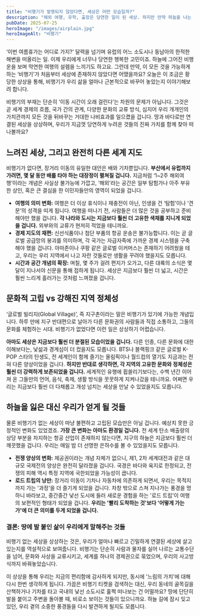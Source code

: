 ```yaml
---
title: "비행기가 발명되지 않았다면, 세상은 어떤 모습일까?"
description: "해외 여행, 유학, 출장은 당연한 일이 된 세상. 하지만 만약 하늘을 나는 비행기가 없었다면 우리의 삶, 문화, 경제는 어떻게 달라졌을까요? 비행기 없는 세상을 상상하며 현재를 되돌아봅니다."
pubDate: 2025-07-25
heroImage: "/images/airplain.jpg"
heroImageAlt: "비행기"
---
```


 ‘이번 여름휴가는 어디로 가지?’ 달력을 넘기며 유럽의 어느 소도시나 동남아의 한적한 해변을 떠올리는 일. 이제 우리에게 너무나 당연한 행복한 고민이죠. 하늘에 그어진 비행운을 보며 막연한 여행의 설렘을 느끼기도 하고요. 그런데 만약, 이 모든 것을 가능하게 하는 ‘비행기’가 처음부터 세상에 존재하지 않았다면 어땠을까요? 오늘은 이 조금은 황당한 상상을 통해, 비행기가 우리 삶을 얼마나 근본적으로 바꾸어 놓았는지 이야기해보려 합니다.

 비행기의 부재는 단순히 ‘이동 시간이 오래 걸린다’는 차원의 문제가 아닙니다. 그것은 곧 세계 경제의 흐름, 국가 간의 관계, 다양한 문화의 교류 방식, 심지어 우리 개개인의 가치관까지 모든 것을 뒤바꾸는 거대한 나비효과를 일으켰을 겁니다. 땅과 바다로만 연결된 세상을 상상하며, 우리가 지금껏 당연하게 누려온 것들의 진짜 가치를 함께 찾아 떠나볼까요?

 ## 느려진 세상, 그리고 완전히 다른 세계 지도

 비행기가 없다면, 장거리 이동의 유일한 대안은 배와 기차뿐입니다. **부산에서 유럽까지 가려면, 몇 달 동안 배를 타야 하는 대장정이 펼쳐질 겁니다.** 지금처럼 ‘1~2주 해외여행’이라는 개념은 사실상 불가능에 가깝고, ‘해외’라는 공간은 일부 탐험가나 아주 부유한 상인, 혹은 큰 결심을 한 이민자들만의 영역이 되었을 겁니다.

 - **여행의 의미 변화:** 여행은 더 이상 휴식이나 재충전이 아닌, 인생을 건 ‘탐험’이나 ‘견문’의 성격을 띠게 됩니다. 여행을 떠나기 전, 사람들은 더 많은 것을 공부하고 준비해야만 했을 겁니다. **각 나라와 도시는 지금보다 훨씬 더 고유한 색채를 지니게 되었을 겁니다.** 외부와의 교류가 현저히 적었을 테니까요.
 - **경제 지도의 재편:** 신선식품이나 첨단 부품의 항공 운송은 불가능합니다. 이는 곧 글로벌 공급망의 붕괴를 의미하며, 각 국가는 자급자족에 가까운 경제 시스템을 구축해야 했을 겁니다. 아마존이나 쿠팡 같은 글로벌 이커머스는 존재하기 어려웠을 테고, 우리는 우리 지역에서 나고 자란 것들로만 생활을 꾸려야 했을지도 모릅니다.
 - **시간과 공간 개념의 확장:** 며칠, 몇 주가 걸려 편지가 오가고, 다른 대륙의 소식은 몇 달이 지나서야 신문을 통해 접하게 됩니다. 세상은 지금보다 훨씬 더 넓고, 시간은 훨씬 느리게 흘러가는 것처럼 느껴졌을 겁니다.

 ## 문화적 고립 vs 강해진 지역 정체성

 ‘글로벌 빌리지(Global Village)’, 즉 지구촌이라는 말은 비행기가 있기에 가능한 개념입니다. 하루 만에 지구 반대편으로 날아가 다른 문화권의 사람들과 직접 소통하고, 그들의 문화를 체험하는 시대. 비행기가 없었다면 이런 일은 상상하기 어렵습니다.

 **아마도 세상은 지금보다 훨씬 더 분절된 모습이었을 겁니다.** 다른 인종, 다른 문화에 대한 이해보다는, 낯섦과 경계심이 더 컸을지도 모릅니다. BTS나 블랙핑크 같은 글로벌 K-POP 스타의 탄생도, 전 세계인이 함께 즐기는 올림픽이나 월드컵의 열기도 지금과는 전혀 다른 양상이었을 겁니다. **하지만 반대로 생각하면, 각 지역의 고유한 문화와 정체성은 훨씬 더 강력하게 보존되었을 겁니다.** 세계적인 유행에 휩쓸리기보다는, 수백 년간 이어져 온 그들만의 언어, 음식, 축제, 생활 방식을 꿋꿋하게 지켜나갔을 테니까요. 어쩌면 우리는 지금보다 훨씬 더 다채롭고 개성 넘치는 세상을 만날 수 있었을지도 모릅니다.

 ## 하늘을 잃은 대신 우리가 얻게 될 것들

 물론 비행기가 없는 세상이 마냥 불편하고 고립된 모습만은 아닐 겁니다. 예상치 못한 긍정적인 변화도 있었겠죠. **가장 큰 변화는 아마도 환경일 겁니다.** 전 세계 탄소 배출량의 상당 부분을 차지하는 항공 산업이 존재하지 않는다면, 지구의 하늘은 지금보다 훨씬 더 깨끗했을 겁니다. 우리는 매일 밤 더 선명한 은하수를 볼 수 있었을지도 모릅니다.

 - **전쟁 양상의 변화:** 제공권이라는 개념 자체가 없으니, 제1, 2차 세계대전과 같은 대규모 국제전의 양상은 완전히 달라졌을 겁니다. 국경은 바다와 육지로 한정되고, 전쟁의 피해 역시 특정 지역에 국한되었을 가능성이 큽니다.
 - **로드 트립의 낭만:** 장거리 이동이 기차나 자동차에 의존하게 되면서, 우리는 목적지까지 가는 '과정'을 더 즐기게 되었을 겁니다. 차창 밖으로 스쳐 지나가는 풍경을 멍하니 바라보고, 중간중간 낯선 도시에 들러 새로운 경험을 하는 '로드 트립'이 여행의 보편적인 형태가 되었을 겁니다. **우리는 '빨리 도착하는 것'보다 '어떻게 가는가'에 더 큰 의미를 두게 되었을 겁니다.**

 ### 결론: 땅에 발 붙인 삶이 우리에게 말해주는 것들

 비행기 없는 세상을 상상하는 것은, 우리가 얼마나 빠르고 긴밀하게 연결된 세상에 살고 있는지를 역설적으로 보여줍니다. 비행기는 단순히 사람과 물자를 실어 나르는 교통수단을 넘어, 문화와 사상을 교류시키고, 세계를 하나의 경제권으로 묶었으며, 우리의 사고방식까지 바꿔놓았습니다.

 이 상상을 통해 우리는 지금의 편리함에 감사하게 되지만, 동시에 '느림의 가치'에 대해 다시 한번 생각하게 됩니다. 가끔은 비행기 티켓을 검색하는 대신, 우리 동네의 골목길을 산책하거나 기차를 타고 국내의 낯선 소도시로 훌쩍 떠나보는 건 어떨까요? 땅에 단단히 발을 붙이고 주변을 돌아볼 때, 비로소 보이는 것들이 있으니까요. 하늘 길에 잠시 잊고 있던, 우리 곁의 소중한 풍경들을 다시 발견하게 될지도 모릅니다.